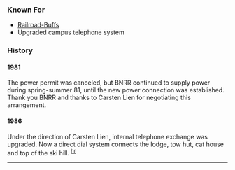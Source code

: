 
### Known For

* [Railroad-Buffs](Railroad-Buffs)
* Upgraded campus telephone system

### History

#### 1981

The power permit was canceled, but BNRR continued to supply power during spring-summer 81, until the new power connection was established. Thank you BNRR and thanks to Carsten Lien for negotiating this arrangement.

#### 1986

Under the direction of Carsten Lien, internal telephone exchange was upgraded. Now a direct dial system connects the lodge, tow hut, cat house and top of the ski hill. <sup>[hr][]</sup>

---
[hr]: History-Reports